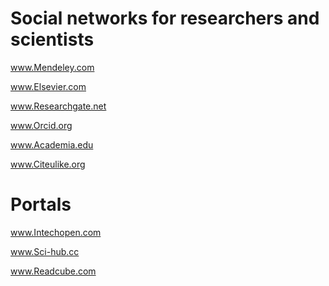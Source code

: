 # Social networks for researchers and scientists

www.Mendeley.com

www.Elsevier.com

www.Researchgate.net

www.Orcid.org

www.Academia.edu

www.Citeulike.org

# Portals

www.Intechopen.com

www.Sci-hub.cc

www.Readcube.com

